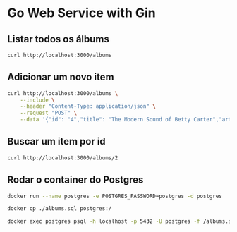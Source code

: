 # Go Web Service with Gin

## Listar todos os álbums

```sh
curl http://localhost:3000/albums
```

## Adicionar um novo item

```sh
curl http://localhost:3000/albums \
    --include \
    --header "Content-Type: application/json" \
    --request "POST" \
    --data '{"id": "4","title": "The Modern Sound of Betty Carter","artist": "Betty Carter","price": 49.99}'
```

## Buscar um item por id

```sh
curl http://localhost:3000/albums/2
```

## Rodar o container do Postgres

```sh
docker run --name postgres -e POSTGRES_PASSWORD=postgres -d postgres
```

```sh
docker cp ./albums.sql postgres:/
```

```sh
docker exec postgres psql -h localhost -p 5432 -U postgres -f /albums.sql
```

